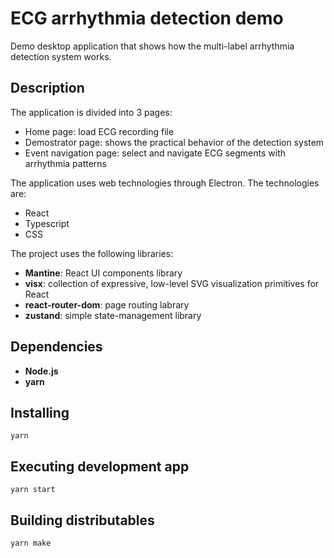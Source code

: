 # ECG arrhythmia detection demo
Demo desktop application that shows how the multi-label arrhythmia detection system works.

## Description
The application is divided into 3 pages:
* Home page: load ECG recording file
* Demostrator page: shows the practical behavior of the detection system
* Event navigation page: select and navigate ECG segments with arrhythmia patterns

The application uses web technologies through Electron. The technologies are:
* React
* Typescript
* CSS

The project uses the following libraries:
* **Mantine**: React UI components library
* **visx**: collection of expressive, low-level SVG visualization primitives for React
* **react-router-dom**: page routing labrary
* **zustand**: simple state-management library

## Dependencies
* **Node.js**
* **yarn**

## Installing
```
yarn
```

## Executing development app
```
yarn start
```

## Building distributables
```
yarn make
```
